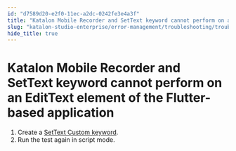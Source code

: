 ```yaml
---
id: "d7589d20-e2f0-11ec-a2dc-0242fe3e4a3f"
title: "Katalon Mobile Recorder and SetText keyword cannot perform on an EditText element of the Flutter-based application"
slug: "katalon-studio-enterprise/error-management/troubleshooting/troubleshoot-mobile-automated-testing/katalon-mobile-recorder-and-settext-keyword-cannot-perform-on-an-edittext-element-of-the-flutter-based-application"
hide_title: true
---
```


# <a id="troubleshooting-1747" class="anchor_top_offset"/><a id="ariaid-title1" class="anchor_top_offset"/>Katalon Mobile Recorder and SetText keyword cannot perform on an EditText element of the Flutter-based application

<div xmlns="http://www.w3.org/1999/xhtml" className="bodydiv troubleSolution"><section className="section remedy"><ol className="ol steps"><li className="li step"><span className="ph cmd">Create a <a className="xref" href="/docs/legacy/katalon-studio-enterprise/extend-katalon-studio/custom-keywords/flutter-based-application-testing-with-custom-settext-keyword">SetText Custom keyword</a>.</span></li><li className="li step"><span className="ph cmd">Run the test again in script mode.</span></li></ol></section></div>
